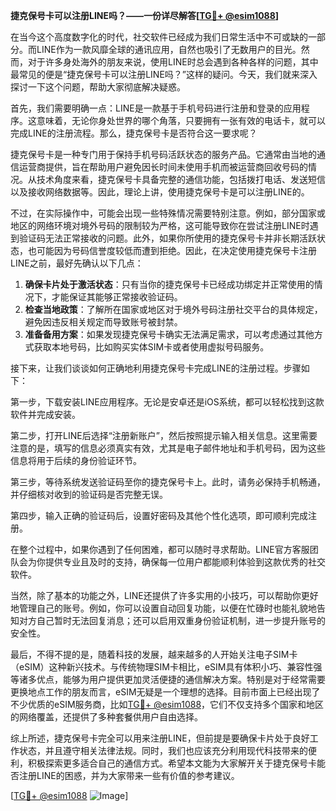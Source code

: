 **捷克保号卡可以注册LINE吗？——一份详尽解答[[TG💪+ @esim1088](https://t.me/s/esim1088)]**

在当今这个高度数字化的时代，社交软件已经成为我们日常生活中不可或缺的一部分。而LINE作为一款风靡全球的通讯应用，自然也吸引了无数用户的目光。然而，对于许多身处海外的朋友来说，使用LINE时总会遇到各种各样的问题，其中最常见的便是“捷克保号卡可以注册LINE吗？”这样的疑问。今天，我们就来深入探讨一下这个问题，帮助大家彻底解决疑惑。

首先，我们需要明确一点：LINE是一款基于手机号码进行注册和登录的应用程序。这意味着，无论你身处世界的哪个角落，只要拥有一张有效的电话卡，就可以完成LINE的注册流程。那么，捷克保号卡是否符合这一要求呢？

捷克保号卡是一种专门用于保持手机号码活跃状态的服务产品。它通常由当地的通信运营商提供，旨在帮助用户避免因长时间未使用手机而被运营商回收号码的情况。从技术角度来看，捷克保号卡具备完整的通信功能，包括拨打电话、发送短信以及接收网络数据等。因此，理论上讲，使用捷克保号卡是可以注册LINE的。

不过，在实际操作中，可能会出现一些特殊情况需要特别注意。例如，部分国家或地区的网络环境对境外号码的限制较为严格，这可能导致你在尝试注册LINE时遇到验证码无法正常接收的问题。此外，如果你所使用的捷克保号卡并非长期活跃状态，也可能因为号码信誉度较低而遭到拒绝。因此，在决定使用捷克保号卡注册LINE之前，最好先确认以下几点：

1. **确保卡片处于激活状态**：只有当你的捷克保号卡已经成功绑定并正常使用的情况下，才能保证其能够正常接收验证码。
2. **检查当地政策**：了解所在国家或地区对于境外号码注册社交平台的具体规定，避免因违反相关规定而导致账号被封禁。
3. **准备备用方案**：如果发现捷克保号卡确实无法满足需求，可以考虑通过其他方式获取本地号码，比如购买实体SIM卡或者使用虚拟号码服务。

接下来，让我们谈谈如何正确地利用捷克保号卡完成LINE的注册过程。步骤如下：

第一步，下载安装LINE应用程序。无论是安卓还是iOS系统，都可以轻松找到这款软件并完成安装。

第二步，打开LINE后选择“注册新账户”，然后按照提示输入相关信息。这里需要注意的是，填写的信息必须真实有效，尤其是电子邮件地址和手机号码，因为这些信息将用于后续的身份验证环节。

第三步，等待系统发送验证码至你的捷克保号卡上。此时，请务必保持手机畅通，并仔细核对收到的验证码是否完整无误。

第四步，输入正确的验证码后，设置好密码及其他个性化选项，即可顺利完成注册。

在整个过程中，如果你遇到了任何困难，都可以随时寻求帮助。LINE官方客服团队会为你提供专业且及时的支持，确保每一位用户都能顺利体验到这款优秀的社交软件。

当然，除了基本的功能之外，LINE还提供了许多实用的小技巧，可以帮助你更好地管理自己的账号。例如，你可以设置自动回复功能，以便在忙碌时也能礼貌地告知对方自己暂时无法回复消息；还可以启用双重身份验证机制，进一步提升账号的安全性。

最后，不得不提的是，随着科技的发展，越来越多的人开始关注电子SIM卡（eSIM）这种新兴技术。与传统物理SIM卡相比，eSIM具有体积小巧、兼容性强等诸多优点，能够为用户提供更加灵活便捷的通信解决方案。特别是对于经常需要更换地点工作的朋友而言，eSIM无疑是一个理想的选择。目前市面上已经出现了不少优质的eSIM服务商，比如[TG💪+ @esim1088](https://t.me/s/esim1088)，它们不仅支持多个国家和地区的网络覆盖，还提供了多种套餐供用户自由选择。

综上所述，捷克保号卡完全可以用来注册LINE，但前提是要确保卡片处于良好工作状态，并且遵守相关法律法规。同时，我们也应该充分利用现代科技带来的便利，积极探索更多适合自己的通信方式。希望本文能为大家解开关于捷克保号卡能否注册LINE的困惑，并为大家带来一些有价值的参考建议。

[[TG💪+ @esim1088](https://t.me/s/esim1088) ![Image](https://i.postimg.cc/4NQfJmqS/Snipaste-2025-05-13-00-14-12.png)]